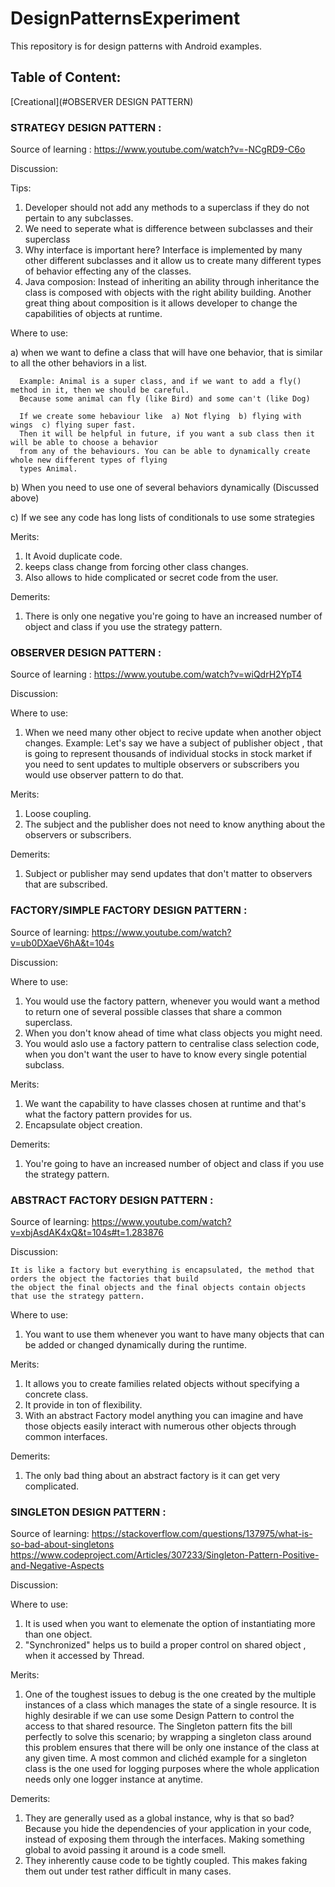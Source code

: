 # DesignPatternsExperiment
This repository is for design patterns with Android examples.

## Table of Content:
 [Creational](#OBSERVER DESIGN PATTERN)
 
### STRATEGY DESIGN PATTERN :

Source of learning : https://www.youtube.com/watch?v=-NCgRD9-C6o

Discussion:

Tips: 
1. Developer should not add any methods to a superclass if they do not pertain to any subclasses.
2. We need to seperate what is difference between subclasses and their superclass
3. Why interface is important here? Interface is implemented by many other different subclasses and it 
   allow us to create many different types of behavior effecting any of the classes.
4. Java composion: Instead of inheriting an ability through inheritance the class is composed with objects with the right ability building. Another great thing about composition is it allows developer to change the capabilities of objects at runtime.

Where to use: 

   a) when we want to define a class that will have one behavior, that is similar to all the other behaviors in a list.

      Example: Animal is a super class, and if we want to add a fly() method in it, then we should be careful.
      Because some animal can fly (like Bird) and some can't (like Dog)

      If we create some hebaviour like  a) Not flying  b) flying with wings  c) flying super fast.
      Then it will be helpful in future, if you want a sub class then it will be able to choose a behavior 
      from any of the behaviours. You can be able to dynamically create whole new different types of flying 
      types Animal.
   
   b) When you need to use one of several behaviors dynamically (Discussed above)

   c) If we see any code has long lists of conditionals to use some strategies

Merits: 

1. It Avoid duplicate code.
2. keeps class change from forcing other class changes.
3. Also allows to hide complicated or secret code from the user.

Demerits:

1. There is only one negative you're going to have an increased number of object and class if you use the strategy pattern.



### OBSERVER DESIGN PATTERN :

Source of learning : https://www.youtube.com/watch?v=wiQdrH2YpT4

Discussion:

Where to use: 
1. When we need many other object to recive update when another object changes.
      Example: Let's say we have a subject of publisher object , that is going to represent thousands of individual 
      stocks in stock market if you need to sent updates to multiple observers or subscribers you would use observer 
      pattern to do that.
      
Merits:
   1. Loose coupling.
   2. The subject and the publisher does not need to know anything about the observers or subscribers.
   
Demerits: 
   1. Subject or publisher may send updates that don't matter to observers that are subscribed.


### FACTORY/SIMPLE FACTORY DESIGN PATTERN :

Source of learning: https://www.youtube.com/watch?v=ub0DXaeV6hA&t=104s

Discussion:

Where to use: 
   1. You would use the factory pattern, whenever you would want a method to return one of several possible 
      classes that share a common superclass.
   2. When you don't know ahead of time what class objects you might need. 
   3. You would aslo use a factory pattern to centralise class selection code, when you don't want the user to have to know       every single potential subclass.

Merits:
   1. We want the capability to have classes chosen at runtime and that's what the factory pattern provides for us.
   2. Encapsulate object creation.
   
Demerits:
   1. You're going to have an increased number of object and class if you use the strategy pattern.
   

### ABSTRACT FACTORY DESIGN PATTERN :

Source of learning: https://www.youtube.com/watch?v=xbjAsdAK4xQ&t=104s#t=1.283876

Discussion:

    It is like a factory but everything is encapsulated, the method that orders the object the factories that build 
    the object the final objects and the final objects contain objects that use the strategy pattern.
    
Where to use: 

   1. You want to use them whenever you want to have many objects that can be added or changed dynamically 
     during the runtime.

Merits:
   1. It allows you to create families related objects without specifying a concrete class.
   2. It provide in ton of flexibility.
   3. With an abstract Factory model anything you can imagine and have those objects easily 
      interact with numerous other objects through common interfaces.

Demerits:
   1. The only bad thing about an abstract factory is it can get very complicated.

   
  ### SINGLETON DESIGN PATTERN :    
   
Source of learning: https://stackoverflow.com/questions/137975/what-is-so-bad-about-singletons
                    https://www.codeproject.com/Articles/307233/Singleton-Pattern-Positive-and-Negative-Aspects

Discussion:

Where to use: 

1. It is used when you want to elemenate the option of instantiating more than one object.
2. "Synchronized" helps us to build a proper control on shared object , when it accessed by Thread.

Merits:

 1. One of the toughest issues to debug is the one created by the multiple instances of a class which manages the state of a single resource. It is highly desirable if we can use some Design Pattern to control the access to that shared resource. The Singleton pattern fits the bill perfectly to solve this scenario; by wrapping a singleton class around this problem ensures that there will be only one instance of the class at any given time. A most common and clichéd example for a singleton class is the one used for logging purposes where the whole application needs only one logger instance at anytime.

Demerits:

 1. They are generally used as a global instance, why is that so bad? Because you hide the dependencies of your application in your code, instead of exposing them through the interfaces. Making something global to avoid passing it around is a code smell.
 2. They inherently cause code to be tightly coupled. This makes faking them out under test rather difficult in many cases.

